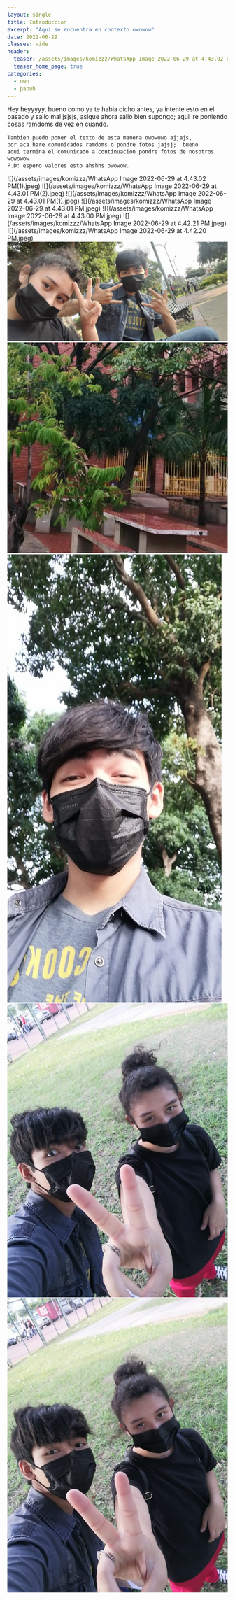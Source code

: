 ```yaml
---
layout: single
title: Introduccion
excerpt: "Aqui se encuentra en contexto owowow"
date: 2022-06-29
classes: wide
header:
  teaser: /assets/images/komizzz/WhatsApp Image 2022-06-29 at 4.43.02 PM(2).jpeg
  teaser_home_page: true
categories:
  - owo
  - papuh
---
```

Hey heyyyyy, bueno como ya te habia dicho antes, ya intente esto en el pasado y salio mal jsjsjs, asique ahora salio bien supongo; aqui ire poniendo cosas ramdoms de vez en cuando.

```
Tambien puedo poner el texto de esta manera owowowo ajjajs,
por aca hare comunicados ramdoms o pondre fotos jajsj;  bueno
aqui termina el comunicado a continuacion pondre fotos de nosotros wowowow
P.D: espero valores esto ahshhs owowow.

```
![](/assets/images/komizzz/WhatsApp Image 2022-06-29 at 4.43.02 PM(1).jpeg)
![](/assets/images/komizzz/WhatsApp Image 2022-06-29 at 4.43.01 PM(2).jpeg)
![](/assets/images/komizzz/WhatsApp Image 2022-06-29 at 4.43.01 PM(1).jpeg)
![](/assets/images/komizzz/WhatsApp Image 2022-06-29 at 4.43.01 PM.jpeg)
![](/assets/images/komizzz/WhatsApp Image 2022-06-29 at 4.43.00 PM.jpeg)
![](/assets/images/komizzz/WhatsApp Image 2022-06-29 at 4.42.21 PM.jpeg)
![](/assets/images/komizzz/WhatsApp Image 2022-06-29 at 4.42.20 PM.jpeg)
![](/assets/images/komizzz/komizzz-avatar.jpeg)
![](/assets/images/komizzz/avatar.jpeg)
![](/assets/images/komizzz/d.jpeg)
![](/assets/images/komizzz/f.jpeg)
![](/assets/images/komizzz/index.jpeg)
